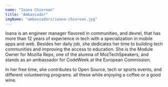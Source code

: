 ```yaml
---
name: "Ioana Chiorean"
title: "Ambassador"
imgName: "ambassadors/ioana-chiorean.jpg"
---
```


Ioana is an engineer manager flavored in communities, and devrel, that has more than 12 years of experience in tech with a specialization in mobile apps and web.  Besides her daily job, she dedicates her time to building tech communities and improving the access to education. She is the Module Owner for Mozilla Reps, one of the alumna of MozTechSpeakers, and stands as an ambassador for CodeWeek at the European Commission. 

In her free time, she contributes to Open Source, tech or sports events, and different volunteering programs. all these while enjoying a coffee or a good wine. 
